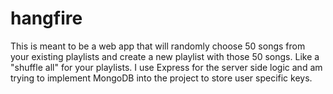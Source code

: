 # hangfire
This is meant to be a web app that will randomly choose 50 songs from your existing playlists and create a new playlist with those 50 songs. Like a "shuffle all" for your playlists. I use Express for the server side logic and am trying to implement MongoDB into the project to store user specific keys. 
